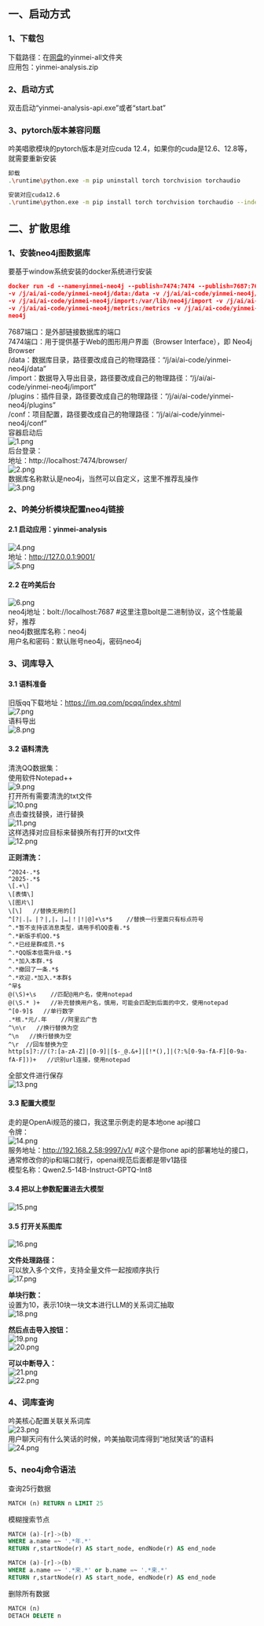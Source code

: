 ## 一、启动方式
### 1、下载包 
下载路径：在[网盘](/link?id=项目下载)的yinmei-all文件夹  
应用包：yinmei-analysis.zip  
### 2、启动方式 
双击启动“yinmei-analysis-api.exe”或者“start.bat”  
### 3、pytorch版本兼容问题
吟美唱歌模块的pytorch版本是对应cuda 12.4，如果你的cuda是12.6、12.8等，就需要重新安装  
```bash
卸载
.\runtime\python.exe -m pip uninstall torch torchvision torchaudio

安装对应cuda12.6
.\runtime\python.exe -m pip install torch torchvision torchaudio --index-url https://download.pytorch.org/whl/cu126
```


## 二、扩散思维
### 1、安装neo4j图数据库
要基于window系统安装的docker系统进行安装  
```json
docker run -d --name=yinmei-neo4j --publish=7474:7474 --publish=7687:7687 `
-v /j/ai/ai-code/yinmei-neo4j/data:/data -v /j/ai/ai-code/yinmei-neo4j/logs:/logs `
-v /j/ai/ai-code/yinmei-neo4j/import:/var/lib/neo4j/import -v /j/ai/ai-code/yinmei-neo4j/plugins:/plugins `
-v /j/ai/ai-code/yinmei-neo4j/metrics:/metrics -v /j/ai/ai-code/yinmei-neo4j/conf:/var/lib/neo4j/conf `
neo4j
```
7687端口：是外部链接数据库的端口  
7474端口：用于提供基于Web的图形用户界面（Browser Interface），即 Neo4j Browser  
/data：数据库目录，路径要改成自己的物理路径：“/j/ai/ai-code/yinmei-neo4j/data”  
/import：数据导入导出目录，路径要改成自己的物理路径：“/j/ai/ai-code/yinmei-neo4j/import”  
/plugins：插件目录，路径要改成自己的物理路径：“/j/ai/ai-code/yinmei-neo4j/plugins”  
/conf：项目配置，路径要改成自己的物理路径：“/j/ai/ai-code/yinmei-neo4j/conf”  
容器启动后  
![1.png](images/yinmei-analysis/1.png)  
后台登录：  
地址：http://localhost:7474/browser/  
![2.png](images/yinmei-analysis/2.png)  
数据库名称默认是neo4j，当然可以自定义，这里不推荐乱操作  
![3.png](images/yinmei-analysis/3.png)  

### 2、吟美分析模块配置neo4j链接
#### 2.1 启动应用：yinmei-analysis
![4.png](images/yinmei-analysis/4.png)  
地址：http://127.0.0.1:9001/  
![5.png](images/yinmei-analysis/5.png)  
#### 2.2 在吟美后台
![6.png](images/yinmei-analysis/6.png)  
neo4j地址：bolt://localhost:7687  #这里注意bolt是二进制协议，这个性能最好，推荐  
neo4j数据库名称：neo4j  
用户名和密码：默认账号neo4j，密码neo4j  

### 3、词库导入
#### 3.1 语料准备
旧版qq下载地址：https://im.qq.com/pcqq/index.shtml  
![7.png](images/yinmei-analysis/7.png)  
语料导出  
![8.png](images/yinmei-analysis/8.png)  

#### 3.2 语料清洗
清洗QQ数据集：  
使用软件Notepad++  
![9.png](images/yinmei-analysis/9.png)  
打开所有需要清洗的txt文件  
![10.png](images/yinmei-analysis/10.png)  
点击查找替换，进行替换  
![11.png](images/yinmei-analysis/11.png)  
这样选择对应目标来替换所有打开的txt文件  
![12.png](images/yinmei-analysis/12.png)  

**正则清洗：**  
```regexp
^2024-.*$
^2025-.*$
\[.+\]
\[表情\]
\[图片\]
\[\]   //替换无用的[]
^[?|.|。|？|,|，|…|！|!|@]+\s*$    //替换一行里面只有标点符号
^.*暂不支持该消息类型，请用手机QQ查看.*$
^.*新版手机QQ.*$
^.*已经是群成员.*$
^.*QQ版本低需升级.*$
^.*加入本群.*$
^.*撤回了一条.*$
^.*欢迎.*加入.*本群$
^早$
@(\S)+\s    //匹配@用户名，使用notepad
@(\S.* )+   //补充替换用户名，慎用，可能会匹配到后面的中文，使用notepad
^[0-9]$   //单行数字
.*核.*元/.年    //阿里云广告
^\n\r   //换行替换为空
^\n   //换行替换为空   
^\r  //回车替换为空
http[s]?://(?:[a-zA-Z]|[0-9]|[$-_@.&+]|[!*(),]|(?:%[0-9a-fA-F][0-9a-fA-F]))+   //识别url连接，使用notepad
```

全部文件进行保存  
![13.png](images/yinmei-analysis/13.png)  

#### 3.3 配置大模型
走的是OpenAi规范的接口，我这里示例走的是本地one api接口  
令牌：  
![14.png](images/yinmei-analysis/14.png)  
服务地址：http://192.168.2.58:9997/v1/   #这个是你one api的部署地址的接口，通常修改你的ip和端口就行，openai规范后面都是带v1路径  
模型名称：Qwen2.5-14B-Instruct-GPTQ-Int8  

#### 3.4 把以上参数配置进去大模型
![15.png](images/yinmei-analysis/15.png)  

#### 3.5 打开关系图库
![16.png](images/yinmei-analysis/16.png)  

**文件处理路径：**  
可以放入多个文件，支持全量文件一起按顺序执行  
![17.png](images/yinmei-analysis/17.png)  

**单块行数：**  
设置为10，表示10块一块文本进行LLM的关系词汇抽取  
![18.png](images/yinmei-analysis/18.png)  

**然后点击导入按钮：**    
![19.png](images/yinmei-analysis/19.png)  
![20.png](images/yinmei-analysis/20.png)  

**可以中断导入：**  
![21.png](images/yinmei-analysis/21.png)  
![22.png](images/yinmei-analysis/22.png)  

### 4、词库查询
吟美核心配置关联关系词库  
![23.png](images/yinmei-analysis/23.png)  
用户聊天问有什么笑话的时候，吟美抽取词库得到“地狱笑话”的语料  
![24.png](images/yinmei-analysis/24.png)  

### 5、neo4j命令语法
查询25行数据  
```sql
MATCH (n) RETURN n LIMIT 25
```

模糊搜索节点  
```sql
MATCH (a)-[r]->(b)
WHERE a.name =~ '.*年.*'
RETURN r,startNode(r) AS start_node, endNode(r) AS end_node
```
```sql
MATCH (a)-[r]->(b)
WHERE a.name =~ '.*来.*' or b.name =~ '.*来.*'
RETURN r,startNode(r) AS start_node, endNode(r) AS end_node
```

删除所有数据  
```sql
MATCH (n)
DETACH DELETE n
```